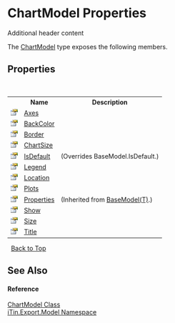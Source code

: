 # ChartModel Properties
Additional header content 

The <a href="a8ddbbae-39bf-79b5-58c6-02bf57059871">ChartModel</a> type exposes the following members.


## Properties
&nbsp;<table><tr><th></th><th>Name</th><th>Description</th></tr><tr><td>![Public property](media/pubproperty.gif "Public property")</td><td><a href="a684022c-7ec3-e7ac-afed-158ab26415ce">Axes</a></td><td /></tr><tr><td>![Public property](media/pubproperty.gif "Public property")</td><td><a href="9255bc51-f320-6561-fd55-bde249aaccfc">BackColor</a></td><td /></tr><tr><td>![Public property](media/pubproperty.gif "Public property")</td><td><a href="36b46c6c-18a7-ba70-a404-3171559caf0f">Border</a></td><td /></tr><tr><td>![Public property](media/pubproperty.gif "Public property")</td><td><a href="805dd2b1-09a6-a99d-761d-51e8077b6aa5">ChartSize</a></td><td /></tr><tr><td>![Public property](media/pubproperty.gif "Public property")</td><td><a href="223e90eb-0705-7d8f-a467-f6ffdbffe10d">IsDefault</a></td><td> (Overrides BaseModel.IsDefault.)</td></tr><tr><td>![Public property](media/pubproperty.gif "Public property")</td><td><a href="60be0492-47c3-2079-f16d-438daa24610a">Legend</a></td><td /></tr><tr><td>![Public property](media/pubproperty.gif "Public property")</td><td><a href="cc232d9f-253f-7828-9629-46b653299a8b">Location</a></td><td /></tr><tr><td>![Public property](media/pubproperty.gif "Public property")</td><td><a href="cac72849-7cc2-7ce2-7a89-d8179c058940">Plots</a></td><td /></tr><tr><td>![Public property](media/pubproperty.gif "Public property")</td><td><a href="7e88785e-5670-4515-defa-d3f60ae16111">Properties</a></td><td> (Inherited from <a href="6632f561-4175-f1f2-939c-ac8b10159529">BaseModel(T)</a>.)</td></tr><tr><td>![Public property](media/pubproperty.gif "Public property")</td><td><a href="9e2f9507-5522-7602-fbde-7f1401d10ec8">Show</a></td><td /></tr><tr><td>![Public property](media/pubproperty.gif "Public property")</td><td><a href="ce2e65ce-709c-2be7-514a-25e6fb579ca0">Size</a></td><td /></tr><tr><td>![Public property](media/pubproperty.gif "Public property")</td><td><a href="77fe363d-b872-ec84-e3d3-1d841f70e33f">Title</a></td><td /></tr></table>&nbsp;
<a href="#chartmodel-properties">Back to Top</a>

## See Also


#### Reference
<a href="a8ddbbae-39bf-79b5-58c6-02bf57059871">ChartModel Class</a><br /><a href="ef57ffcc-e95e-b212-5a46-9aa6f5a3511f">iTin.Export.Model Namespace</a><br />